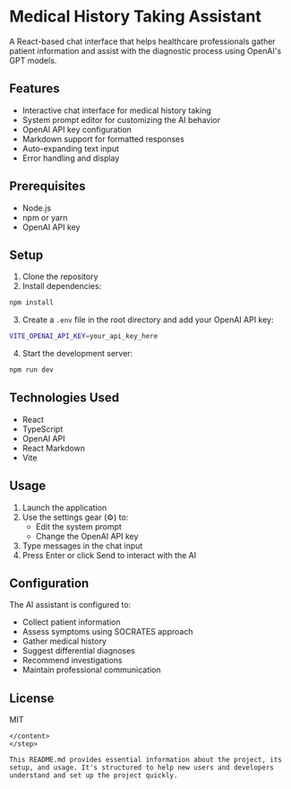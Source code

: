 
# Medical History Taking Assistant

A React-based chat interface that helps healthcare professionals gather patient information and assist with the diagnostic process using OpenAI's GPT models.

## Features

- Interactive chat interface for medical history taking
- System prompt editor for customizing the AI behavior
- OpenAI API key configuration
- Markdown support for formatted responses
- Auto-expanding text input
- Error handling and display

## Prerequisites

- Node.js
- npm or yarn
- OpenAI API key

## Setup

1. Clone the repository
2. Install dependencies:
```bash
npm install
```

3. Create a `.env` file in the root directory and add your OpenAI API key:
```bash
VITE_OPENAI_API_KEY=your_api_key_here
```

4. Start the development server:
```bash
npm run dev
```

## Technologies Used

- React
- TypeScript
- OpenAI API
- React Markdown
- Vite

## Usage

1. Launch the application
2. Use the settings gear (⚙️) to:
   - Edit the system prompt
   - Change the OpenAI API key
3. Type messages in the chat input
4. Press Enter or click Send to interact with the AI

## Configuration

The AI assistant is configured to:
- Collect patient information
- Assess symptoms using SOCRATES approach
- Gather medical history
- Suggest differential diagnoses
- Recommend investigations
- Maintain professional communication

## License

MIT

```
</content>
</step>

This README.md provides essential information about the project, its setup, and usage. It's structured to help new users and developers understand and set up the project quickly.
